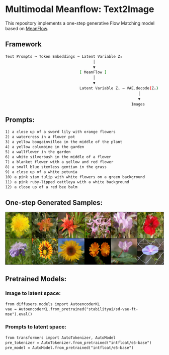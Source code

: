 # Multimodal Meanflow: Text2Image

This repository implements a one-step generative Flow Matching model based on [MeanFlow](https://arxiv.org/abs/2505.13447).
## Framework
```bash
Text Prompts → Token Embeddings → Latent Variable Z₀ 
                                       │
                                       ▼
                                 [ MeanFlow ]
                                       │
                                       ▼
                                 Latent Variable Z₁ → VAE.decode(Z₁)
                                                           │
                                                           ▼
                                                        Images
```

## Prompts:
    1) a close up of a sword lily with orange flowers
    2) a watercress in a flower pot
    3) a yellow bougainvillea in the middle of the plant
    4) a yellow columbine in the garden
    5) a wallflower in the garden
    6) a white silverbush in the middle of a flower
    7) a blanket flower with a yellow and red flower
    8) a small blue stemless gentian in the grass
    9) a close up of a white petunia
    10) a pink siam tulip with white flowers on a green background
    11) a pink ruby-lipped cattleya with a white background
    12) a close up of a red bee balm
    
## One-step Generated Samples:
![Samples](Samples.png)

## Pretrained Models:
### Image to latent space:
```
from diffusers.models import AutoencoderKL
vae = AutoencoderKL.from_pretrained("stabilityai/sd-vae-ft-mse").eval()
```
### Prompts to latent space:
```
from transformers import AutoTokenizer, AutoModel
pre_tokenizer = AutoTokenizer.from_pretrained("intfloat/e5-base")
pre_model = AutoModel.from_pretrained("intfloat/e5-base")
```


